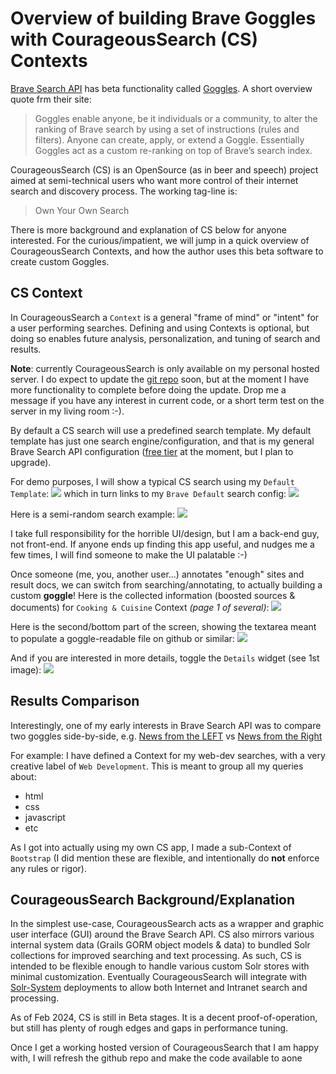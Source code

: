 # Overview of building Brave Goggles with CourageousSearch (CS) Contexts
[Brave Search API](https://api.search.brave.com/app/documentation/web-search/get-started) has beta functionality called [Goggles](https://github.com/brave/goggles-quickstart/blob/main/README.md). A short overview quote frm their site:
> Goggles enable anyone, be it individuals or a community, to alter the ranking of Brave search by using a set of instructions (rules and filters). Anyone can create, apply, or extend a Goggle. Essentially Goggles act as a custom re-ranking on top of Brave’s search index.

CourageousSearch (CS) is an OpenSource (as in beer and speech) project aimed at semi-technical users who want more control of their internet search and discovery process. The working tag-line is:
> Own Your Own Search

There is more background and explanation of CS below for anyone interested.
For the curious/impatient, we will jump in a quick overview of CourageousSearch Contexts, and how the author uses this beta software to create custom Goggles.

## CS Context
In CourageousSearch a `Context` is a general "frame of mind" or "intent" for a user performing searches. Defining and using Contexts is optional, but doing so enables future analysis, personalization, and tuning of search and results. 

**Note**: currently CourageousSearch is only available on my personal hosted server. I do expect to update the [git repo](https://github.com/seanoc5/courageoussearch) soon, but at the moment I have more functionality to complete before doing the update. Drop me a message if you have any interest in current code, or a short term test on the server in my living room :-).   

By default a CS search will use a predefined search template. My default template has just one search engine/configuration, and that is my general Brave Search API configuration ([free tier](https://api.search.brave.com/app/subscriptions/subscribe) at the moment, but I plan to upgrade). 

For demo purposes, I will show a typical CS search using my `Default Template`:
![](/home/sean/work/CorpusMinder/grails-app/assets/images/documentation/search-template-list.png)
which in turn links to my `Brave Default` search config:
![](/home/sean/work/CorpusMinder/grails-app/assets/images/documentation/brave-default-config.png)

Here is a semi-random search example:
![](/home/sean/work/CorpusMinder/grails-app/assets/images/documentation/search-screen-example1.png)

I take full responsibility for the horrible UI/design, but I am a back-end guy, not front-end. If anyone ends up finding this app useful, and nudges me a few times, I will find someone to make the UI palatable :-)

Once someone (me, you, another user...) annotates "enough" sites and result docs, we can switch from searching/annotating, to actually building a custom **goggle**!
Here is the collected information (boosted sources & documents) for `Cooking & Cuisine` Context _(page 1 of several)_:
![](/home/sean/work/CorpusMinder/grails-app/assets/images/documentation/google-example1-basic.png)

Here is the second/bottom part of the screen, showing the textarea meant to populate a goggle-readable file on github or similar:
![](/home/sean/work/CorpusMinder/grails-app/assets/images/documentation/google-example-textarea.png)

And if you are interested in more details, toggle the `Details` widget (see 1st image):
![](/home/sean/work/CorpusMinder/grails-app/assets/images/documentation/google-example1-details.png)

## Results Comparison
Interestingly, one of my early interests in Brave Search API was to compare two goggles side-by-side, e.g. [News from the LEFT](https://raw.githubusercontent.com/allsides-news/brave-goggles/main/left.goggles) vs [News from the Right](https://search.brave.com/goggles/profile?goggles_id=https%3A%2F%2Fraw.githubusercontent.com%2Fallsides-news%2Fbrave-goggles%2Fmain%2Fright.goggles)   

For example: I have defined a Context for my web-dev searches, with a very creative label of `Web Development`. This is meant to group all my queries about:
* html
* css
* javascript
* etc

As I got into actually using my own CS app, I made a sub-Context of `Bootstrap` (I did mention these are flexible, and intentionally do **not** enforce any rules or rigor).


## CourageousSearch Background/Explanation
In the simplest use-case, CourageousSearch acts as a wrapper and graphic user interface (GUI) around the Brave Search API. 
CS also mirrors various internal system data (Grails GORM object models & data) to bundled Solr collections for improved searching and text processing. As such, CS is intended to be flexible enough to handle various custom Solr stores with minimal customization. Eventually CourageousSearch will integrate with [Solr-System](https://github.com/seanoc5/solr-system) deployments to allow both Internet and Intranet search and processing.  

As of Feb 2024, CS is still in Beta stages. It is a decent proof-of-operation, but still has plenty of rough edges and gaps in performance tuning.  

Once I get a working hosted version of CourageousSearch that I am happy with, I will refresh the github repo and make the code available to aone
